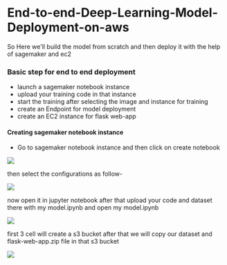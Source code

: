 # End-to-end-Deep-Learning-Model-Deployment-on-aws

So Here we'll build the model from scratch and then deploy it with the help of sagemaker and ec2 

### Basic step for end to end deployment
- launch a sagemaker notebook instance
- upload your training code in that instance
- start the training after selecting the image and instance for training 
- create an Endpoint for model deployment
- create an EC2 instance for flask web-app 



#### Creating sagemaker notebook instance 
- Go to sagemaker notebook instance and then click on create notebook

<img src="https://github.com/zerocool-11/End-to-end-Deep-Learning-Model-Deployment-on-aws/blob/main/images/sagemaker.png">

then select the configurations as  follow-

<img src="https://github.com/zerocool-11/End-to-end-Deep-Learning-Model-Deployment-on-aws/blob/main/images/notebook-2.png">

now open it in jupyter notebook  after that upload your code and dataset there with my model.ipynb and open my model.ipynb

<img src="https://github.com/zerocool-11/End-to-end-Deep-Learning-Model-Deployment-on-aws/blob/main/images/notebook-1.png">

first 3 cell will create a s3 bucket after that we will copy our dataset and flask-web-app.zip file in that s3 bucket 

<img src="https://github.com/zerocool-11/End-to-end-Deep-Learning-Model-Deployment-on-aws/blob/main/images/image.png">

